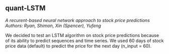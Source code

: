 ## quant-LSTM

*A recurent-based neural network approach to stock price predictions* <br>
*Authors: Ryan, Shimon, Xin (Spencer), Yufeng*

We decided to test an LSTM algorithm on stock price predictions because of its ability to predict sequences and time series. We used 60 days of stock price data (default) to predict the price for the next day (n_input = 60).

